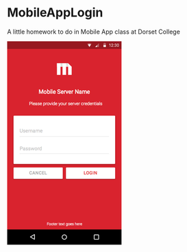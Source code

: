 # MobileAppLogin

A little homework to do in Mobile App class at Dorset College


![Login Screen to do](https://raw.githubusercontent.com/Clarisse78/MobileAppLogin/main/MobileAppLoginScreen.png)
